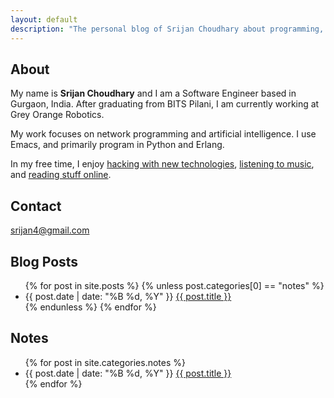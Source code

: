 ```yaml
---
layout: default
description: "The personal blog of Srijan Choudhary about programming, technology, linux"
---
```

## About

My name is **Srijan Choudhary** and I am a Software Engineer based in Gurgaon, India. After graduating from BITS Pilani, I am currently working at Grey Orange Robotics.

My work focuses on network programming and artificial intelligence. I use Emacs, and primarily program in Python and Erlang.

In my free time, I enjoy [hacking with new technologies](https://github.com/srijan/), [listening to music](http://www.last.fm/user/srijan4), and [reading stuff online](https://pinboard.in/u:srijan/).

## Contact

[srijan4@gmail.com](mailto:srijan4@gmail.com)

## Blog Posts

<ul class="posts">
    {% for post in site.posts %}
        {% unless post.categories[0] == "notes" %}
            <li><span class="fancy">{{ post.date | date: "%B %d, %Y" }}</span> <a href="{{site.baseurl}}{{ post.url }}">{{ post.title }}</a></li>
        {% endunless %}
    {% endfor %}
</ul>

## Notes

<ul class="posts">
    {% for post in site.categories.notes %}
        <li><span class="fancy">{{ post.date | date: "%B %d, %Y" }}</span> <a href="{{site.baseurl}}{{ post.url }}">{{ post.title }}</a></li>
    {% endfor %}
</ul>
